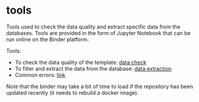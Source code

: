 # tools

Tools used to check the data quality and extract specific data from the databases.
Tools are provided in the form of Jupyter Notebook that can be run online on the Binder platform.

Tools:
- To check the data quality of the template: [data check](https://mybinder.org/v2/gh/carboseq/tools/main?urlpath=voila/render/notebooks/data-check.ipynb)
- To filter and extract the data from the database: [data extraction](https://mybinder.org/v2/gh/carboseq/tools/main?urlpath=voila/render/notebooks/data-query.ipynb)
- Common errors: [link](errors.html)

Note that the binder may take a bit of time to load if the repository has been updated recently (it needs to rebuild a docker image).


